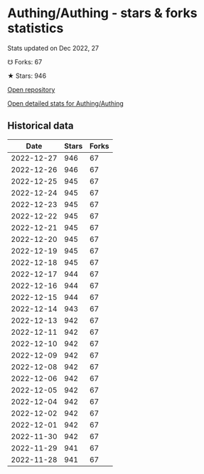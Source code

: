 # Authing/Authing - stars & forks statistics

Stats updated on Dec 2022, 27

☋ Forks: 67

★ Stars: 946

[Open repository](https://github.com/Authing/Authing)

[Open detailed stats for Authing/Authing](https://reviewgithub.com/rep/Authing/Authing)

## Historical data
| Date | Stars | Forks |
|------|-------|-------|
| 2022-12-27 | 946 | 67 | 
| 2022-12-26 | 946 | 67 | 
| 2022-12-25 | 945 | 67 | 
| 2022-12-24 | 945 | 67 | 
| 2022-12-23 | 945 | 67 | 
| 2022-12-22 | 945 | 67 | 
| 2022-12-21 | 945 | 67 | 
| 2022-12-20 | 945 | 67 | 
| 2022-12-19 | 945 | 67 | 
| 2022-12-18 | 945 | 67 | 
| 2022-12-17 | 944 | 67 | 
| 2022-12-16 | 944 | 67 | 
| 2022-12-15 | 944 | 67 | 
| 2022-12-14 | 943 | 67 | 
| 2022-12-13 | 942 | 67 | 
| 2022-12-11 | 942 | 67 | 
| 2022-12-10 | 942 | 67 | 
| 2022-12-09 | 942 | 67 | 
| 2022-12-08 | 942 | 67 | 
| 2022-12-06 | 942 | 67 | 
| 2022-12-05 | 942 | 67 | 
| 2022-12-04 | 942 | 67 | 
| 2022-12-02 | 942 | 67 | 
| 2022-12-01 | 942 | 67 | 
| 2022-11-30 | 942 | 67 | 
| 2022-11-29 | 941 | 67 | 
| 2022-11-28 | 941 | 67 | 

